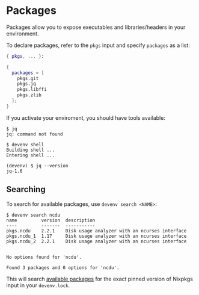 # Packages

Packages allow you to expose executables and libraries/headers in your environment.

To declare packages, refer to the `pkgs` input and specify `packages` as a list:

```nix title="devenv.nix"
{ pkgs, ... }:

{
  packages = [ 
    pkgs.git 
    pkgs.jq
    pkgs.libffi
    pkgs.zlib
  ];
}
```

If you activate your enviroment, you should have tools available:
```shell-session
$ jq
jq: command not found

$ devenv shell
Building shell ...
Entering shell ...

(devenv) $ jq --version
jq-1.6
```

## Searching

To search for available packages, use ``devenv search <NAME>``:

```shell-session
$ devenv search ncdu
name         version  description
----         -------  -----------
pkgs.ncdu    2.2.1    Disk usage analyzer with an ncurses interface
pkgs.ncdu_1  1.17     Disk usage analyzer with an ncurses interface
pkgs.ncdu_2  2.2.1    Disk usage analyzer with an ncurses interface


No options found for 'ncdu'.

Found 3 packages and 0 options for 'ncdu'.
```

This will search [available packages](https://search.nixos.org/packages?channel=unstable&query=ncdu)
for the exact pinned version of Nixpkgs input in your ``devenv.lock``.
